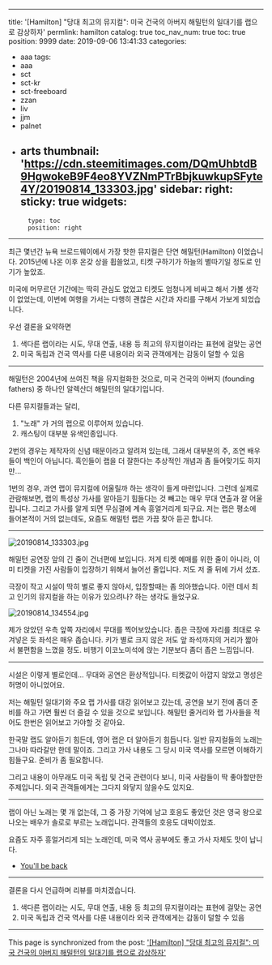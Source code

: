
---
title: '[Hamilton] "당대 최고의 뮤지컬": 미국 건국의 아버지 해밀턴의 일대기를 랩으로 감상하자'
permlink: hamilton
catalog: true
toc_nav_num: true
toc: true
position: 9999
date: 2019-09-06 13:41:33
categories:
- aaa
tags:
- aaa
- sct
- sct-kr
- sct-freeboard
- zzan
- liv
- jjm
- palnet
- arts
thumbnail: 'https://cdn.steemitimages.com/DQmUhbtdB9HgwokeB9F4eo8YVZNmPTrBbjkuwkupSFyte4Y/20190814_133303.jpg'
sidebar:
    right:
        sticky: true
widgets:
    -
        type: toc
        position: right
---


최근 몇년간 뉴욕 브로드웨이에서 가장 핫한 뮤지컬은 단연 해밀턴(Hamilton) 이었습니다. 2015년에 나온 이후 온갖 상을 휩쓸었고, 티켓 구하기가 하늘의 별따기일 정도로 인기가 높았죠. 

미국에 머무르던 기간에는 딱히 관심도 없었고 티켓도 엄청나게 비싸고 해서 가볼 생각이 없었는데, 이번에 여행을 가서는 다행히 괜찮은 시간과 자리를 구해서 가보게 되었습니다.

우선 결론을 요약하면

1. 색다른 랩이라는 시도, 무대 연출, 내용 등 최고의 뮤지컬이라는 표현에 걸맞는 공연
2. 미국 독립과 건국 역사를 다룬 내용이라 외국 관객에게는 감동이 덜할 수 있음


---

해밀턴은 2004년에 쓰여진 책을 뮤지컬화한 것으로, 미국 건국의 아버지 (founding fathers) 중 하나인 알렉산더 해밀턴의 일대기입니다. 

다른 뮤지컬들과는 달리, 

1. "노래" 가 거의 랩으로 이루어져 있습니다. 
2. 캐스팅이 대부분 유색인종입니다.

2번의 경우는 제작자의 신념 때문이라고 알려져 있는데, 그래서 대부분의 주, 조연 배우들이 백인이 아닙니다. 흑인들이 랩을 더 잘한다는 추상적인 개념과 좀 들어맞기도 하지만...

1번의 경우, 과연 랩이 뮤지컬에 어울릴까 하는 생각이 들게 마련입니다. 그런데 실제로 관람해보면, 랩의 특성상 가사를 알아듣기 힘들다는 것 빼고는 매우 무대 연출과 잘 어울립니다. 그리고 가사를 알게 되면 무심결에 계속 흥얼거리게 되구요. 저는 랩은 평소에 들어본적이 거의 없는데도, 요즘도 해밀턴 랩은 가끔 찾아 듣곤 합니다. 

---

![20190814_133303.jpg](https://cdn.steemitimages.com/DQmUhbtdB9HgwokeB9F4eo8YVZNmPTrBbjkuwkupSFyte4Y/20190814_133303.jpg)
<br>

해밀턴 공연장 앞의 긴 줄이 건너편에 보입니다. 저게 티켓 예매를 위한 줄이 아니라, 이미 티켓을 가진 사람들이 입장하기 위해서 늘어선 줄입니다. 저도 저 줄 뒤에 가서 섰죠.

극장이 작고 시설이 딱히 별로 좋지 않아서, 입장할때는 좀 의아했습니다. 이런 데서 최고 인기의 뮤지컬을 하는 이유가 있으려나? 하는 생각도 들었구요.

![20190814_134554.jpg](https://cdn.steemitimages.com/DQmNwdnARMDPWF7DwmwVgwFTwGVZuGYRATFaf1Mhx5Lu3yW/20190814_134554.jpg)

제가 앉았던 우측 앞쪽 자리에서 무대를 찍어보았습니다. 좁은 극장에 자리를 최대로 우겨넣은 듯 좌석은 매우 좁습니다. 키가 별로 크지 않은 저도 앞 좌석까지의 거리가 짧아서 불편함을 느꼈을 정도. 비행기 이코노미석에 앉는 기분보다 좀더 좁은 느낌입니다.

---

시설은 이렇게 별로인데... 무대와 공연은 환상적입니다. 티켓값이 아깝지 않았고 명성은 허명이 아니었어요.

저는 해밀턴 일대기와 주요 랩 가사를 대강 읽어보고 갔는데, 공연을 보기 전에 좀더 준비를 하고 가면 훨씬 더 즐길 수 있을 것으로 보입니다. 해밀턴 줄거리와 랩 가사들을 적어도 한번은 읽어보고 가야할 것 같아요.

한국말 랩도 알아듣기 힘든데, 영어 랩은 더 알아듣기 힘듭니다. 일반 뮤지컬들의 노래는 그나마 따라갈만 한데 말이죠. 그리고 가사 내용도 그 당시 미국 역사를 모르면 이해하기 힘들구요. 준비가 좀 필요합니다.

그리고 내용이 아무래도 미국 독립 및 건국 관련이다 보니, 미국 사람들이 딱 좋아할만한 주제입니다. 외국 관객들에게는 그다지 와닿지 않을수도 있지요.

---

랩이 아닌 노래는 몇 개 없는데, 그 중 가장 기억에 남고 호응도 좋았던 것은 영국 왕으로 나오는 배우가 솔로로 부르는 노래입니다. 관객들의 호응도 대박이었죠. 

요즘도 자주 흥얼거리게 되는 노래인데, 미국 역사 공부에도 좋고 가사 자체도 맛이 납니다.

* [You'll be back](https://www.youtube.com/watch?v=eKFN-aqPJH8)

---

결론을 다시 언급하며 리뷰를 마치겠습니다.

1. 색다른 랩이라는 시도, 무대 연출, 내용 등 최고의 뮤지컬이라는 표현에 걸맞는 공연
2. 미국 독립과 건국 역사를 다룬 내용이라 외국 관객에게는 감동이 덜할 수 있음

- - -

This page is synchronized from the post: ['[Hamilton] "당대 최고의 뮤지컬": 미국 건국의 아버지 해밀턴의 일대기를 랩으로 감상하자'](https://steemit.com/@glory7/hamilton)
